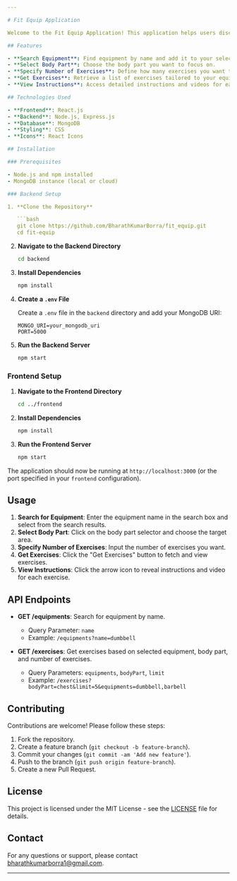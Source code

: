 ```yaml
---

# Fit Equip Application

Welcome to the Fit Equip Application! This application helps users discover exercises based on the equipment they have and the body part they want to train. Users can search for equipment, select their preferences, and get a list of recommended exercises.

## Features

- **Search Equipment**: Find equipment by name and add it to your selection.
- **Select Body Part**: Choose the body part you want to focus on.
- **Specify Number of Exercises**: Define how many exercises you want to see.
- **Get Exercises**: Retrieve a list of exercises tailored to your equipment and body part selection.
- **View Instructions**: Access detailed instructions and videos for each exercise.

## Technologies Used

- **Frontend**: React.js
- **Backend**: Node.js, Express.js
- **Database**: MongoDB
- **Styling**: CSS
- **Icons**: React Icons

## Installation

### Prerequisites

- Node.js and npm installed
- MongoDB instance (local or cloud)

### Backend Setup

1. **Clone the Repository**

   ```bash
   git clone https://github.com/BharathKumarBorra/fit_equip.git
   cd fit-equip
   ```

2. **Navigate to the Backend Directory**

   ```bash
   cd backend
   ```

3. **Install Dependencies**

   ```bash
   npm install
   ```

4. **Create a `.env` File**

   Create a `.env` file in the `backend` directory and add your MongoDB URI:

   ```plaintext
   MONGO_URI=your_mongodb_uri
   PORT=5000
   ```

5. **Run the Backend Server**

   ```bash
   npm start
   ```

### Frontend Setup

1. **Navigate to the Frontend Directory**

   ```bash
   cd ../frontend
   ```

2. **Install Dependencies**

   ```bash
   npm install
   ```

3. **Run the Frontend Server**

   ```bash
   npm start
   ```

The application should now be running at `http://localhost:3000` (or the port specified in your `frontend` configuration).

## Usage

1. **Search for Equipment**: Enter the equipment name in the search box and select from the search results.
2. **Select Body Part**: Click on the body part selector and choose the target area.
3. **Specify Number of Exercises**: Input the number of exercises you want.
4. **Get Exercises**: Click the "Get Exercises" button to fetch and view exercises.
5. **View Instructions**: Click the arrow icon to reveal instructions and video for each exercise.

## API Endpoints

- **GET /equipments**: Search for equipment by name.
  - Query Parameter: `name`
  - Example: `/equipments?name=dumbbell`

- **GET /exercises**: Get exercises based on selected equipment, body part, and number of exercises.
  - Query Parameters: `equipments`, `bodyPart`, `limit`
  - Example: `/exercises?bodyPart=chest&limit=5&equipments=dumbbell,barbell`

## Contributing

Contributions are welcome! Please follow these steps:

1. Fork the repository.
2. Create a feature branch (`git checkout -b feature-branch`).
3. Commit your changes (`git commit -am 'Add new feature'`).
4. Push to the branch (`git push origin feature-branch`).
5. Create a new Pull Request.

## License

This project is licensed under the MIT License - see the [LICENSE](LICENSE) file for details.

## Contact

For any questions or support, please contact [bharathkumarborra1@gmail.com](mailto:bharathkumarborra1@gmail.com).

---
```


